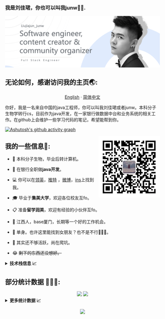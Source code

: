 ### 我是刘佳珺，你也可以叫我junw👋👋.

<img src="src/banner.png" />

## 无论如何，感谢访问我的主页🌏:

<p align="center">
    <a href="README.md">English</a>
    ·
    <a href="./README_cn.md">简体中文</a>    
<p/>
你好，我是一名来自中国的java工程师，你可以叫我刘佳珺或者junw。本科分子生物学转行cs，目前作为java开发，在一家银行做数据中台和业务系统的相关工作。在github上会维护一些学习代码的笔记，希望能帮到你。

[![Ashutosh's github activity graph](https://activity-graph.herokuapp.com/graph?username=wo1261931780&theme=minimal)](https://github.com/wo1261931780/st-java.github.io)

<p>
  <img  align='right' src="src/QR_code.jpg" width="200px" width="200px" />
</p>

## 我的一些信息💫:

- 🧬 本科分子生物，毕业后转计算机。


- 🏦 在银行全职做**java开发**。


- 💻 你可以在[领英](https://www.linkedin.com/in/%E4%BD%B3%E7%8F%BA-%E5%88%98-3a4345156/)，[推特](https://twitter.com/home)
  ，[微博](https://weibo.com/u/6511079715)，[ins](https://www.instagram.com/junwang7789/)上找到我。


- 🎓 毕业于**集美大学**，欢迎各位校友互fo。


- 📋 准备**留学润美**，欢迎有经验的小伙伴互fo。


- 💪 江西人，base厦门，长期等一个好的工作机会。


- 💌 单身。也许这里能找到女朋友？也不是不行🤣🤣🤣。


- 🚀 其实还不够活跃，尚在爬坑。


- 😂 ~~剩下的东西还没想好。~~

<details>
  <summary><b>技术栈信息 📈</b></summary>
  <br>

## 我的技能 🚀

<p>
<img src="https://img.shields.io/badge/html5-%231572b6.svg?style=for-the-badge&logo=html5&logoColor=white" style="margin-bottom: 4px;" height="30px">
<img src="https://img.shields.io/badge/css3-%231572B6.svg?style=for-the-badge&logo=css3&logoColor=white" style="margin-bottom: 4px;" height="30px">
<img src="https://img.shields.io/badge/javascript-%231572b6.svg?style=for-the-badge&logo=javascript&logoColor=white" style="margin-bottom: 4px;" height="30px">
<img src="https://img.shields.io/badge/element-%231572b6.svg?&style=for-the-badge&logo=element&logoColor=white" style="margin-bottom: 4px;" height="30px">
<img src="https://img.shields.io/badge/vuejs-%231572b6.svg?style=for-the-badge&logo=vuedotjs&logoColor=white" style="margin-bottom: 4px;" height="30px">
<br/>
<img src="https://img.shields.io/badge/mysql-%23009639.svg?style=for-the-badge&logo=mysql&logoColor=white" style="margin-bottom: 4px;" height="30px">
<img src="https://img.shields.io/badge/Linux-%23009639.svg?style=for-the-badge&logo=linux&logoColor=white" style="margin-bottom: 4px;" height="30px">
<img src="https://img.shields.io/badge/nginx-%23009639.svg?style=for-the-badge&logo=nginx&logoColor=white" style="margin-bottom: 4px;" height="30px">
<img src="https://img.shields.io/badge/java-%23ED8B00.svg?style=for-the-badge&logo=java&logoColor=white" style="margin-bottom: 4px;" height="30px">
<img src="https://img.shields.io/badge/spring-%23ED8B00.svg?style=for-the-badge&logo=spring&logoColor=white" style="margin-bottom: 4px;" height="30px">
<img src="https://img.shields.io/badge/Anaconda-%23ED8B00.svg?style=for-the-badge&logo=anaconda&logoColor=white" style="margin-bottom: 4px;" height="30px">
</p>

## 我的工具 🔧🔨

<p >
<img src="https://img.shields.io/badge/NPM-%232c4562.svg?style=for-the-badge&logo=npm&logoColor=white" style="margin-bottom: 4px;" height="30px">
<img src="https://img.shields.io/badge/ESLint-%232c4562.svg?style=for-the-badge&logo=eslint&logoColor=white" style="margin-bottom: 4px;" height="30px">
<img src="https://img.shields.io/badge/AWS-%232c4562.svg?style=for-the-badge&logo=amazon-aws&logoColor=white" style="margin-bottom: 4px;" height="30px">
<img src="https://img.shields.io/badge/Ubuntu%20VM-%232c4562.svg?&style=for-the-badge&logo=Ubuntu&logoColor=white" style="margin-bottom: 4px;" height="30px">
<img src="https://img.shields.io/badge/powershell-%232c4562.svg?&style=for-the-badge&logo=powershell&logoColor=white" style="margin-bottom: 4px;" height="30px">
<br/>
<img src="https://img.shields.io/badge/IntelliJ%20IDEA-%23CB2029.svg?&style=for-the-badge&logo=IntelliJ%20IDEA&logoColor=white" style="margin-bottom: 4px;" height="30px">
<img src="https://img.shields.io/badge/webstorm-%23CB2029.svg?&style=for-the-badge&logo=webstorm&logoColor=white" style="margin-bottom: 4px;" height="30px">
<img src="https://img.shields.io/badge/Postman-%23CB2029.svg?style=for-the-badge&logo=postman&logoColor=white" style="margin-bottom: 4px;" height="30px">
<img src="https://img.shields.io/badge/navicat-%23CB2029.svg?&style=for-the-badge&logo=navicat&logoColor=white" style="margin-bottom: 4px;" height="30px">
</p>

## 你可以在这些地方找到我 🌏:

<p>
<a href="https://www.youtube.com/c/wo1261931780@gmail.com"><img src="https://img.shields.io/badge/YouTube-%23FF0000.svg?style=for-the-badge&logo=YouTube&logoColor=white" style="margin-bottom: 4px;" height="30px" target="_blank"></a>
<a href="https://weibo.com/u/6511079715"><img src="https://img.shields.io/badge/佳珺不谈恋爱-%181717.svg?&style=for-the-badge&logo=sina-weibo&logoColor=white&color=d52c2b" style="margin-bottom: 4px;" height="30px" target="_blank"></a>
<a href="https://www.instagram.com/junwang7789"><img src="https://img.shields.io/badge/Instagram-%23E4405F.svg?style=for-the-badge&logo=Instagram&logoColor=white" style="margin-bottom: 4px;" height="30px" target="_blank"></a>
<a href="https://stackoverflow.com/users/JUNW555"><img src="https://img.shields.io/badge/-Stackoverflow-FE7A16?style=for-the-badge&logo=stack-overflow&logoColor=white" style="margin-bottom: 4px;" height="30px" target="_blank"></a>
<br/>
<a href="https://linkedin.com/in/%E5%88%98%E4%BD%B3%E7%8F%BAjunw"><img src="https://img.shields.io/badge/linkedin-%230077B5.svg?style=for-the-badge&logo=linkedin&logoColor=white" style="margin-bottom: 4px;" height="30px" target="_blank"></a>
<a href="https://www.facebook.com/Junw%20Junw"><img src="https://img.shields.io/badge/Facebook-%231877F2.svg?style=for-the-badge&logo=Facebook&logoColor=white" style="margin-bottom: 4px;" height="30px" target="_blank"></a>
<a href="htttps://discord.gg/wo1261931780"><img src="https://img.shields.io/badge/Discord-%237289DA.svg?style=for-the-badge&logo=discord&logoColor=white" style="margin-bottom: 4px;" height="30px" target="_blank"></a>
<a href="https://twitter.com/wo1261931780"><img src="https://img.shields.io/badge/Twitter-%231DA1F2.svg?style=for-the-badge&logo=Twitter&logoColor=white" style="margin-bottom: 4px;" height="30px" target="_blank"></a>
<a href="https://space.bilibili.com/2001956953?spm_id_from=333.1007.0.0"><img src="https://img.shields.io/badge/佳珺不谈恋爱的空间-%181717.svg?&style=for-the-badge&logo=BILIBILI&logoColor=white&color=00aeec" style="margin-bottom: 4px;" height="30px" target="_blank"></a>
<a href="https://leetcode.com/junw"><img src="https://img.shields.io/badge/LeetCode-000000?style=for-the-badge&logo=LeetCode&logoColor=#d16c06" style="margin-bottom: 4px;" height="30px" target="_blank"></a>
</p>
<p >
    <span >工作邮箱：</span>
    <a text="work">wo1261931780@gmail.com</a>
    ·
    <span >个人微信：</span>
    <a text="work">wo1261931780</a>
    ·
    <span >私人邮箱：</span>
    <a text="work">642344572@qq.com</a>    
<p/>

</details>

## 部分统计数据 💪💪💪:

<div ALIGN = "center">

<img src="https://github-readme-stats.vercel.app/api?username=wo1261931780&width=50%&&bg_color=30,0575e6,021b79&title_color=fff&text_color=fff"  height="175px"/>
<img src="https://github-readme-stats.vercel.app/api/top-langs/?username=wo1261931780&layout=compact"  height="175px"/>

</div>

<details>
  <summary><b>更多统计数据 📈</b></summary>

<div align="center">

[//]: # (环形图统计提交语言,提交时间分布UTC-0)

[//]: # (这里不能统一div，不然无法排版)

![](https://raw.githubusercontent.com/wo1261931780/wo1261931780/main/profile-summary-card-output/github/4-productive-time.svg) ![](https://raw.githubusercontent.com/wo1261931780/wo1261931780/main/profile-summary-card-output/github/2-most-commit-language.svg)

<div ALIGN = "center">

[<img src = "http://github-readme-streak-stats.herokuapp.com?user=wo1261931780&hide_border=true&date_format=M%20j%5B%2C%20Y%5D&border=021B79&stroke=0575E6&ring=0575E6&currStreakNum=0575E6&currStreakLabel=021B79&sideLabels=021B79&dates=021B79&sideNums=0575E6">](https://git.io/streak-stats)

</div>

<div align="center">

[//]: # (奖杯展示)
<img  src="https://github-profile-trophy.vercel.app/?username=wo1261931780&theme=onedark&no-bg=true" />

</div>


<div align="center">

[//]: # (自己账号的被查看次数)
<img src="https://komarev.com/ghpvc/?username=wo1261931780&style=for-the-badge&label=profile views"/>

</div>
</div>

</details>

<div align="center">

[//]: # (萝莉举牌，自己账号的被查看次数)
<img src="https://count.getloli.com/get/@wo1261931780?theme=gelbooru"/>

</div>

